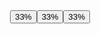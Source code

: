<!doctype html>
  <head>
    <title>
    	Guess the button!
    </title>
  </head>
  <body>
    <style>
      .center {
        display: flex;
        justify-content: center;
        align-items: center;
      }
    </style>
    <div class = "center">
    <button type="button" class="btn btn-primary" id="1" onclick="checkingWinner(1)">33%</button>
    <button type="button" class="btn btn-primary" id="2" onclick="checkingWinner(2)">33%</button>
    <button type="button" class="btn btn-primary" id="3" onclick="checkingWinner(3)">33%</button>
    </div>
    <script>
    function checkingWinner(buttonNumber) {
        if (buttonNumber == Math.floor(Math.random() * 3)) {
            return alert('You won!');
        }
        return alert('You lost!');
    }
    </script>
  </body>
</html>

